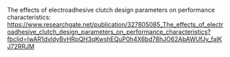 The effects of electroadhesive clutch design parameters on performance characteristics:
https://www.researchgate.net/publication/327805085_The_effects_of_electroadhesive_clutch_design_parameters_on_performance_characteristics?fbclid=IwAR1dvldyBvHRpQH3qKwshEQuP0h4X6bd78hJO62AbAWUfJy_falKJ72RRJM



